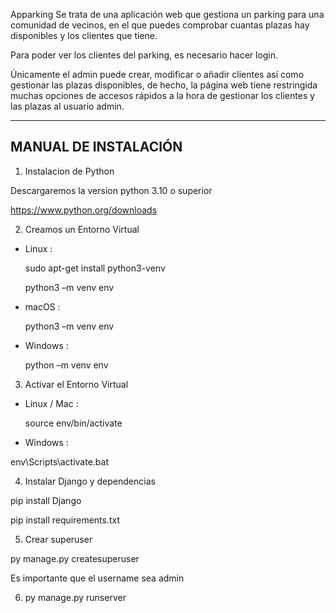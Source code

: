 Apparking
Se trata de una aplicación web que gestiona un parking para una comunidad de vecinos, en el que puedes comprobar cuantas plazas hay disponibles y los clientes que tiene.

Para poder ver los clientes del parking, es necesario hacer login.

Únicamente el admin puede crear, modificar o añadir clientes así como gestionar las plazas disponibles, de hecho, la página web tiene restringida muchas opciones de accesos rápidos a la hora de gestionar los clientes y las plazas al usuario admin.


********
## MANUAL DE INSTALACIÓN
1. Instalacion de Python

  Descargaremos la version python 3.10 o superior

  <https://www.python.org/downloads>

2. Creamos un Entorno Virtual
- Linux :

  sudo apt-get install python3-venv

  python3 –m venv env

- macOS :

  python3 –m venv env

- Windows :

  python –m venv env

3. Activar el Entorno Virtual
- Linux / Mac :

  source env/bin/activate

- Windows :

env\Scripts\activate.bat

4. Instalar Django y dependencias

  pip install Django

  pip install requirements.txt

5. Crear superuser

  py manage.py createsuperuser

  Es importante que el username sea admin

6. py manage.py runserver

